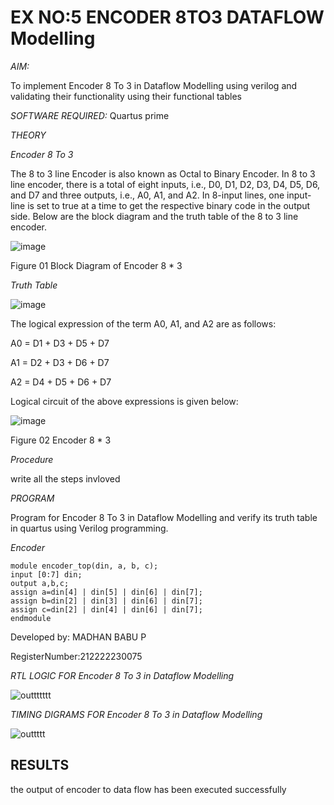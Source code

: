 # EX NO:5 ENCODER 8TO3 DATAFLOW Modelling

*AIM:*

To implement  Encoder 8 To 3 in Dataflow Modelling using verilog and validating their functionality using their functional tables

*SOFTWARE REQUIRED:* Quartus prime

*THEORY*

*Encoder 8 To 3*

The 8 to 3 line Encoder is also known as Octal to Binary Encoder. In 8 to 3 line encoder, there is a total of eight inputs, i.e., D0, D1, D2, D3, D4, D5, D6, and D7 and three outputs, i.e., A0, A1, and A2. In 8-input lines, one input-line is set to true at a time to get the respective binary code in the output side. Below are the block diagram and the truth table of the 8 to 3 line encoder.

![image](https://github.com/naavaneetha/ENCODER8TO3DATAFLOW/assets/154305477/0bc242c1-eb9e-4c47-afe5-30428470efc3)

Figure 01  Block Diagram of Encoder 8 * 3

*Truth Table*

![image](https://github.com/naavaneetha/ENCODER8TO3DATAFLOW/assets/154305477/35496b14-ae6e-4cd1-9abd-d6736b576575)

The logical expression of the term A0, A1, and A2 are as follows:

A0 = D1 + D3 + D5 + D7

A1 = D2 + D3 + D6 + D7

A2 = D4 + D5 + D6 + D7

Logical circuit of the above expressions is given below:

![image](https://github.com/naavaneetha/ENCODER8TO3DATAFLOW/assets/154305477/95acaee6-c873-4c75-89eb-ef09fb158053)

Figure 02  Encoder 8 * 3

*Procedure*

write all the steps invloved 

*PROGRAM*

Program for Encoder 8 To 3 in Dataflow Modelling and verify its truth table in quartus using Verilog programming. 

*Encoder*
```
module encoder_top(din, a, b, c); 
input [0:7] din; 
output a,b,c; 
assign a=din[4] | din[5] | din[6] | din[7]; 
assign b=din[2] | din[3] | din[6] | din[7];
assign c=din[2] | din[4] | din[6] | din[7];
endmodule
```
Developed by: MADHAN BABU P

RegisterNumber:212222230075

*RTL LOGIC FOR Encoder 8 To 3 in Dataflow Modelling*

![outtttttt](https://github.com/vishal21004/ENCODER8TO3DATAFLOW/assets/119560110/549f7d50-d071-4214-849c-0af66757ffc1)


*TIMING DIGRAMS FOR Encoder 8 To 3 in Dataflow Modelling*

![outtttt](https://github.com/vishal21004/ENCODER8TO3DATAFLOW/assets/119560110/22298c8c-1c99-4cbd-8e5f-a122e46ef06a)


## RESULTS

the output of encoder to data flow has been executed successfully
